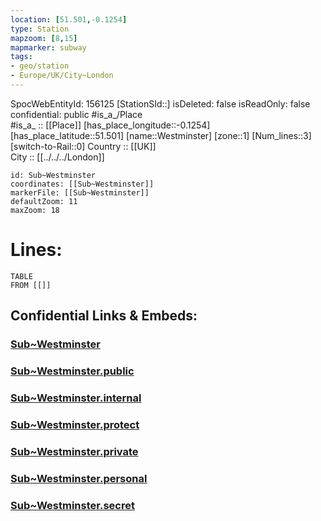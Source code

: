 ```yaml
---
location: [51.501,-0.1254] 
type: Station 
mapzoom: [8,15] 
mapmarker: subway 
tags:
- geo/station
- Europe/UK/City~London
---
```

SpocWebEntityId: 156125
[StationSId::] 
isDeleted: false
isReadOnly: false
confidential: public
#is_a_/Place  
#is_a_ :: [[Place]] 
[has_place_longitude::-0.1254] 
[has_place_latitude::51.501] 
[name::Westminster] 
[zone::1] 
[Num_lines::3] 
[switch-to-Rail::0] 
Country :: [[UK]]  
City :: [[../../../London]]  


```leaflet
id: Sub~Westminster
coordinates: [[Sub~Westminster]] 
markerFile: [[Sub~Westminster]] 
defaultZoom: 11 
maxZoom: 18
```


# Lines: 
```dataview
TABLE 
FROM [[]] 
```


## Confidential Links & Embeds: 

### [Sub~Westminster](/_Standards/Earth/Continent/Europe/Europe~North/UK/England/Regions~England/London,Greater/cities~GreaterLondon/Underground/Station/Sub~Westminster.md) 

### [Sub~Westminster.public](/_public/Earth/Continent/Europe/Europe~North/UK/England/Regions~England/London,Greater/cities~GreaterLondon/Underground/Station/Sub~Westminster.public.md) 

### [Sub~Westminster.internal](/_internal/Earth/Continent/Europe/Europe~North/UK/England/Regions~England/London,Greater/cities~GreaterLondon/Underground/Station/Sub~Westminster.internal.md) 

### [Sub~Westminster.protect](/_protect/Earth/Continent/Europe/Europe~North/UK/England/Regions~England/London,Greater/cities~GreaterLondon/Underground/Station/Sub~Westminster.protect.md) 

### [Sub~Westminster.private](/_private/Earth/Continent/Europe/Europe~North/UK/England/Regions~England/London,Greater/cities~GreaterLondon/Underground/Station/Sub~Westminster.private.md) 

### [Sub~Westminster.personal](/_personal/Earth/Continent/Europe/Europe~North/UK/England/Regions~England/London,Greater/cities~GreaterLondon/Underground/Station/Sub~Westminster.personal.md) 

### [Sub~Westminster.secret](/_secret/Earth/Continent/Europe/Europe~North/UK/England/Regions~England/London,Greater/cities~GreaterLondon/Underground/Station/Sub~Westminster.secret.md)

